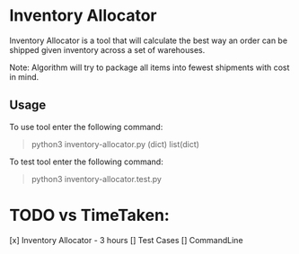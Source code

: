 # Inventory Allocator

Inventory Allocator is a tool that will calculate the best way an order can be shipped given inventory across a set of warehouses.

Note: Algorithm will try to package all items into fewest shipments with cost in mind.

## Usage

To use tool enter the following command:

> python3 inventory-allocator.py (dict) list(dict)

To test tool enter the following command:

> python3 inventory-allocator.test.py

# TODO vs TimeTaken:

[x] Inventory Allocator - 3 hours
[] Test Cases
[] CommandLine
